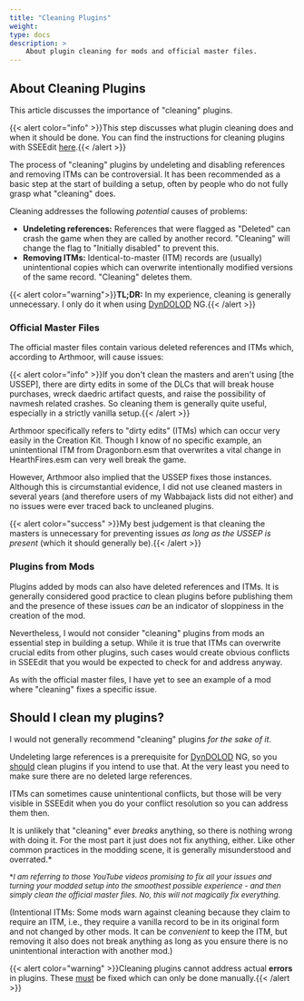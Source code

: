 ```yaml
---
title: "Cleaning Plugins"
weight:
type: docs
description: >
    About plugin cleaning for mods and official master files.
---
```


## About Cleaning Plugins

This article discusses the importance of "cleaning" plugins.
 
{{< alert color="info" >}}This step discusses what plugin cleaning does and when it should be done. You can find the instructions for cleaning plugins with SSEEdit [here](/skyforge/modding-resources/cleaning-plugins/).{{< /alert >}}

The process of "cleaning" plugins by undeleting and disabling references and removing ITMs can be controversial. It has been recommended as a basic step at the start of building a setup, often by people who do not fully grasp what "cleaning" does.

Cleaning addresses the following *potential* causes of problems:

- **Undeleting references:** References that were flagged as "Deleted" can crash the game when they are called by another record. "Cleaning" will change the flag to "Initially disabled" to prevent this.
- **Removing ITMs:** Identical-to-master (ITM) records are (usually) unintentional copies which can overwrite intentionally modified versions of the same record. "Cleaning" deletes them.

{{< alert color="warning">}}**TL;DR:** In my experience, cleaning is generally unnecessary. I only do it when using [DynDOLOD](/skyforge/tool-setup/dyndolod/) NG.{{< /alert >}}

### Official Master Files

The official master files contain various deleted references and ITMs which, according to Arthmoor, will cause issues:

{{< alert color="info" >}}If you don't clean the masters and aren't using [the USSEP], there are dirty edits in some of the DLCs that will break house purchases, wreck daedric artifact quests, and raise the possibility of navmesh related crashes. So cleaning them is generally quite useful, especially in a strictly vanilla setup.{{< /alert >}}

Arthmoor specifically refers to "dirty edits" (ITMs) which can occur very easily in the Creation Kit. Though I know of no specific example, an unintentional ITM from Dragonborn.esm that overwrites a vital change in HearthFires.esm can very well break the game.

However, Arthmoor also implied that the USSEP fixes those instances. Although this is circumstantial evidence, I did not use cleaned masters in several years (and therefore users of my Wabbajack lists did not either) and no issues were ever traced back to uncleaned plugins.

{{< alert color="success" >}}My best judgement is that cleaning the masters is unnecessary for preventing issues *as long as the USSEP is present* (which it should generally be).{{< /alert >}}

### Plugins from Mods

Plugins added by mods can also have deleted references and ITMs. It is generally considered good practice to clean plugins before publishing them and the presence of these issues *can* be an indicator of sloppiness in the creation of the mod.

Nevertheless, I would not consider "cleaning" plugins from mods an essential step in building a setup. While it is true that ITMs can overwrite crucial edits from other plugins, such cases would create obvious conflicts in SSEEdit that you would be expected to check for and address anyway.

As with the official master files, I have yet to see an example of a mod where "cleaning" fixes a specific issue.

## Should I clean my plugins?

I would not generally recommend "cleaning" plugins *for the sake of it*.

Undeleting large references is a prerequisite for [DynDOLOD](/skyforge/tool-setup/dyndolod/) NG, so you <u>should</u> clean plugins if you intend to use that. At the very least you need to make sure there are no deleted large references.

ITMs can sometimes cause unintentional conflicts, but those will be very visible in SSEEdit when you do your conflict resolution so you can address them then.

It is unlikely that "cleaning" ever *breaks* anything, so there is nothing wrong with doing it. For the most part it just does not fix anything, either. Like other common practices in the modding scene, it is generally misunderstood and overrated.*

<font size=2>\**I am referring to those YouTube videos promising to fix all your issues and turning your modded setup into the smoothest possible experience - and then simply clean the official master files. No, this will not magically fix everything.*</font>

(Intentional ITMs: Some mods warn against cleaning because they claim to require an ITM, i.e., they require a vanilla record to be in its original form and not changed by other mods. It can be *convenient* to keep the ITM, but removing it also does not break anything as long as you ensure there is no unintentional interaction with another mod.)

{{< alert color="warning" >}}Cleaning plugins cannot address actual **errors** in plugins. These <u>must</u> be fixed which can only be done manually.{{< /alert >}}